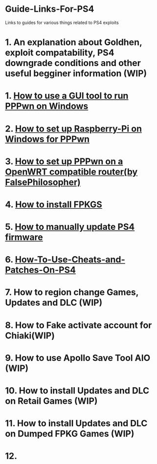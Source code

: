 # Guide-Links-For-PS4
Links to guides for various things related to PS4 exploits     
# 1. An explanation about Goldhen, exploit compatability, PS4 downgrade conditions and other useful begginer information (WIP)      
# 1. [How to use a GUI tool to run PPPwn on Windows](https://github.com/DrYenyen/PPPwnGo-Guide)           
# 2. [How to set up Raspberry-Pi on Windows for PPPwn](https://github.com/DrYenyen/PPPwn-Setup-Guide-For-Raspberry-Pi)               
# 3. [How to set up PPPwn on a OpenWRT compatible router(by FalsePhilosopher)](https://github.com/FalsePhilosopher/PPPwnWRT)             
# 4. [How to install FPKGS](https://github.com/DrYenyen/How-To-Install-PS4-FPKGS)                
# 5. [How to manually update PS4 firmware](https://github.com/DrYenyen/PS4-Firware-Update-Guide)       
# 6. [How-To-Use-Cheats-and-Patches-On-PS4](https://github.com/DrYenyen/How-To-Use-Goldhen-Cheats-and-Patches-On-PS4)           
# 7. How to region change Games, Updates and DLC (WIP)       
# 8. How to Fake activate account for Chiaki(WIP)          
# 9. How to use Apollo Save Tool AIO (WIP)             
# 10. How to install Updates and DLC on Retail Games (WIP)             
# 11. How to install Updates and DLC on Dumped FPKG Games  (WIP)     
# 12.       
